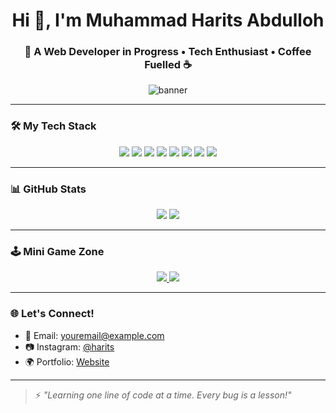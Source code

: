<h1 align="center">Hi 👋, I'm Muhammad Harits Abdulloh</h1>
<h3 align="center">🚀 A Web Developer in Progress • Tech Enthusiast • Coffee Fuelled ☕</h3>

<p align="center">
  <img src="https://tenor.com/otgYyalh2WH.gif" alt="banner" />
</p>

---

### 🛠️ My Tech Stack
<p align="center">
  <img src="https://img.shields.io/badge/HTML5-E34F26?style=for-the-badge&logo=html5&logoColor=white" />
  <img src="https://img.shields.io/badge/CSS3-1572B6?style=for-the-badge&logo=css3&logoColor=white" />
  <img src="https://img.shields.io/badge/JavaScript-F7DF1E?style=for-the-badge&logo=javascript&logoColor=black" />
  <img src="https://img.shields.io/badge/Node.js-339933?style=for-the-badge&logo=nodedotjs&logoColor=white" />
  <img src="https://img.shields.io/badge/Express.js-000000?style=for-the-badge&logo=express&logoColor=white" />
  <img src="https://img.shields.io/badge/Firebase-ffca28?style=for-the-badge&logo=firebase&logoColor=black" />
  <img src="https://img.shields.io/badge/React-20232A?style=for-the-badge&logo=react&logoColor=61DAFB" />
  <img src="https://img.shields.io/badge/TailwindCSS-06B6D4?style=for-the-badge&logo=tailwindcss&logoColor=white" />
</p>

---

### 📊 GitHub Stats

<p align="center">
  <img src="https://github-readme-stats.vercel.app/api?username=ayamgeprek-linux&show_icons=true&theme=radical&hide_border=true" />
  <img src="https://github-readme-stats.vercel.app/api/top-langs/?username=ayamgeprek-linux&layout=compact&theme=radical&hide_border=true" />
</p>

---

### 🕹️ Mini Game Zone
<p align="center">
  <a href="https://ayamgeprek-linux.github.io/pacman/" target="_blank">
    <img src="https://img.shields.io/badge/Play Pac-Man-yellow?style=for-the-badge&logo=github&logoColor=black" />
  </a>
  <a href="https://ayamgeprek-linux.github.io/snake/" target="_blank">
    <img src="https://img.shields.io/badge/Play Snake-green?style=for-the-badge&logo=github&logoColor=white" />
  </a>
</p>

---

### 🌐 Let's Connect!
- 📧 Email: [youremail@example.com](mailto:youremail@example.com)  
- 📷 Instagram: [@harits](https://instagram.com/harits)  
- 🌍 Portfolio: [Website](https://ayamgeprek-linux.github.io/portfolio)

---

> ⚡ *"Learning one line of code at a time. Every bug is a lesson!"*

